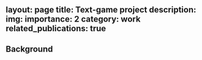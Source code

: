 
layout: page
title: Text-game project
description: 
img:
importance: 2
category: work
related_publications: true
---

## Background
